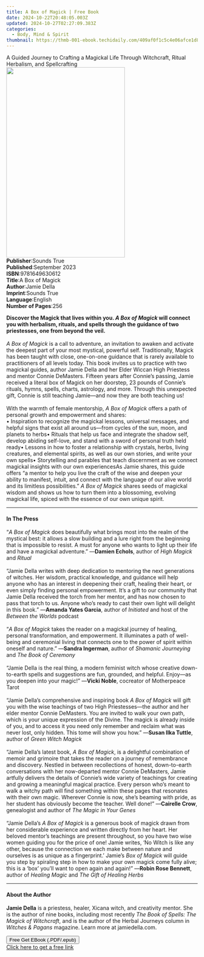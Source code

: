 ```yaml
---
title: A Box of Magick | Free Book
date: 2024-10-22T20:48:05.003Z
updated: 2024-10-27T02:27:09.383Z
categories:
  - Body, Mind & Spirit
thumbnail: https://thmb-001-ebook.techidaily.com/409af0f1c5c4e06afce1d8759c058f82a6b11f5866a9fd0fadcee3b6072f1ded.jpg
---
```

<main id="book-container">
  <div class="flex flex-col">
    <div class="book-brief flex-1 py-6 px-4 sm:p-6 md:py-10 md:px-8">
      <!-- brief-->
      <div class="book-brief-main">
        A Guided Journey to Crafting a Magickal Life Through Witchcraft, Ritual
        Herbalism, and Spellcrafting
      </div>
    </div>
    <div
      class="book-meta-info flex-1 grid gap-4 col-start-1 col-end-3 row-start-1 sm:mb-6 sm:grid-cols-4 lg:gap-6 lg:col-start-2 lg:row-end-6 lg:row-span-6 lg:mb-0"
    >
      <div
        class="book-meta-info-left place-content-center mt-4 p-4 text-sm leading-6 col-start-2 col-span-2 dark:text-slate-400"
      >
        <img
          class="w-full h-500 object-cover rounded-lg sm:h-255 sm:col-span-2 lg:col-span-full"
          src="https://img-001-ebook.techidaily.com/ca8f2e8144d2a808959c24f5da74cc64eb9ad6d2f4d8272cf726878ba5993034.jpg"
          alt=""
          width="312"
          height="500"
        />
      </div>
      <div
        class="book-meta-info-right mt-2 col-start-1 row-start-2 col-span-3 self-center"
      >
        <!-- meta data  -->
        <div class="flex flex-col px-4 md:px-8">
          <div class="flex-1">
            <strong>Publisher</strong>:<span class="px-2">Sounds True</span>
          </div>
          <div class="flex-1">
            <strong>Published</strong>:<span class="px-2">September 2023</span>
          </div>
          <div class="flex-1">
            <strong>ISBN</strong>:<span class="px-2">9781649630612</span>
          </div>
          <div class="flex-1">
            <strong>Title</strong>:<span class="px-2">A Box of Magick</span>
          </div>
          <div class="flex-1">
            <strong>Author</strong>:<span class="px-2">Jamie Della</span>
          </div>
          <div class="flex-1">
            <strong>Imprint</strong>:<span class="px-2">Sounds True</span>
          </div>
          <div class="flex-1">
            <strong>Language</strong>:<span class="px-2">English</span>
          </div>
          <div class="flex-1">
            <strong>Number of Pages</strong>:<span class="px-2">256</span>
          </div>
        </div>
      </div>
    </div>
    <div class="book-description flex-1 py-6 px-4 sm:p-6 md:py-10 md:px-8">
      <div class="book-description-main">
        <div accordion-content="" id="description">
          <p>
            <b
              >Discover the Magick that lives within you.
              <i>A Box of Magick</i> will connect you with herbalism, rituals,
              and spells through the guidance of two priestesses, one from
              beyond the veil.</b
            ><br /><br /><i>A Box of Magick</i> is a call to adventure, an
            invitation to awaken and activate the deepest part of your most
            mystical, powerful self. Traditionally, Magick has been taught with
            close, one-on-one guidance that is rarely available to practitioners
            of all levels today. This book invites us to practice with two
            magickal guides, author Jamie Della and her Elder Wiccan High
            Priestess and mentor Connie DeMasters. Fifteen years after Connie’s
            passing, Jamie received a literal box of Magick on her doorstep, 23
            pounds of Connie’s rituals, hymns, spells, charts, astrology, and
            more. Through this unexpected gift, Connie is still teaching
            Jamie―and now they are both teaching us!<br /><br />With the warmth
            of female mentorship, <i>A Box of Magick</i> offers a path of
            personal growth and empowerment and shares:<br />• Inspiration to
            recognize the magickal lessons, universal messages, and helpful
            signs that exist all around us―from cycles of the sun, moon, and
            planets to herbs• Rituals that help us face and integrate the shadow
            self, develop abiding self-love, and stand with a sword of personal
            truth held ready• Lessons in how to foster a relationship with
            crystals, herbs, living creatures, and elemental spirits, as well as
            our own stories, and write your own spells• Storytelling and
            parables that teach discernment as we connect magickal insights with
            our own experiencesAs Jamie shares, this guide offers “a mentor to
            help you live the craft of the wise and deepen your ability to
            manifest, intuit, and connect with the language of our alive world
            and its limitless possibilities.” <i>A Box of Magick</i> shares
            seeds of magickal wisdom and shows us how to turn them into a
            blossoming, evolving magickal life, spiced with the essence of our
            own unique spirit.
          </p>
        </div>
        <div class="accordion-fader"></div>
      </div>
    </div>
    <div class="book-excerpts flex-1 py-6 px-4 sm:p-6 md:py-10 md:px-8">
      <!-- excerpts-->
      <div class="book-excerpts-main">
        <hr />
        <h4 class="placeholder placeholder-heading">
          <span>In The Press</span>
        </h4>
        <p></p>
        <p>
          “<i>A Box of Magick</i> does beautifully what brings most into the
          realm of the mystical best: it allows a slow building and a lure right
          from the beginning that is impossible to resist. A must for anyone who
          wants to light up their life and have a magickal adventure.” —<b
            >Damien Echols</b
          >, author of <i>High Magick</i> and <i>Ritual</i><br /><br />“Jamie
          Della writes with deep dedication to mentoring the next generations of
          witches. Her wisdom, practical knowledge, and guidance will help
          anyone who has an interest in deepening their craft, healing their
          heart, or even simply finding personal empowerment. It’s a gift to our
          community that Jamie Della received the torch from her mentor, and has
          now chosen to pass that torch to us. Anyone who’s ready to cast their
          own light will delight in this book.” —<b>Amanda Yates Garcia</b>,
          author of <i>Initiated </i>and host of the
          <i>Between the Worlds</i> podcast<br /><br />“<i>A Box of Magick </i
          >takes the reader on a magickal journey of healing, personal
          transformation, and empowerment. It illuminates a path of well-being
          and ceremonial living that connects one to the power of spirit within
          oneself and nature.” —<b>Sandra Ingerman</b>, author of
          <i>Shamanic Journeying</i> and <i>The Book of Ceremony</i
          ><br /><br />“Jamie Della is the real thing, a modern feminist witch
          whose creative down-to-earth spells and suggestions are fun, grounded,
          and helpful. Enjoy—as you deepen into your magic!” —<b>Vicki Noble</b
          >, cocreator of Motherpeace Tarot<br /><br />“Jamie Della’s
          comprehensive and inspiring book <i>A Box of Magick</i> will gift you
          with the wise teachings of two High Priestesses—the author and her
          elder mentor Connie DeMasters. You are invited to walk your own path,
          which is your unique expression of the Divine. The magick is already
          inside of you, and to access it you need only remember and reclaim
          what was never lost, only hidden. This tome will show you how.” —<b
            >Susan Ilka Tuttle</b
          >, author of<i> Green Witch Magick</i><br /><br />“Jamie Della’s
          latest book, <i>A Box of Magick</i>, is a delightful combination of
          memoir and grimoire that takes the reader on a journey of remembrance
          and discovery. Nestled in between recollections of honest,
          down-to-earth conversations with her now-departed mentor Connie
          DeMasters, Jamie artfully delivers the details of Connie’s wide
          variety of teachings for creating and growing a meaningful magical
          practice. Every person who’s meant to walk a witchy path will find
          something within these pages that resonates with their own magic.
          Wherever Connie is now, she’s beaming with pride, as her student has
          obviously become the teacher. Well done!” —<b>Cairelle Crow</b>,
          genealogist and author of <i>The Magic in Your Genes</i
          ><br /><br />“Jamie Della’s <i>A Box of Magick</i> is a generous book
          of magick drawn from her considerable experience and written directly
          from her heart. Her beloved mentor’s teachings are present throughout,
          so you have two wise women guiding you for the price of one! Jamie
          writes, ‘No Witch is like any other, because the connection we each
          make between nature and ourselves is as unique as a fingerprint.’
          Jamie’s <i>Box of Magick</i> will guide you step by spiraling step in
          how to make your own magick come fully alive; this is a ‘box’ you’ll
          want to open again and again!” —<b>Robin Rose Bennett</b>, author of
          <i>Healing Magic</i> and <i>The Gift of Healing Herbs</i>
        </p>
        <p></p>
      </div>
    </div>
    <div class="book-about-author flex-1 py-6 px-4 sm:p-6 md:py-10 md:px-8">
      <!-- about author-->
      <div class="book-main-author-main">
        <hr />
        <h4 class="placeholder placeholder-heading">
          <span>About the Author</span>
        </h4>
        <p>
          <b>Jamie Della</b> is a priestess, healer, Xicana witch, and
          creativity mentor. She is the author of nine books, including most
          recently <i>The Book of Spells: The Magick of Witchcraft</i>, and is
          the author of the Herbal Journeys column in
          <i>Witches &amp; Pagans</i> magazine. Learn more at jamiedella.com.
        </p>
      </div>
    </div>
    <div class="book-free-get flex-1 py-6 px-4 sm:p-6 md:py-10 md:px-8">
      <button
        id="btn-free-get"
        class="bg-blue-500 hover:bg-blue-700 text-white font-bold py-2 px-4 rounded"
      >
        Free Get EBook (.PDF/.epub)
      </button>
      <div id="countdown-display" class="px-2 text-lg mt-2"></div>
      <a
        id="free-link"
        class="hidden bg-blue-500 hover:bg-blue-700 text-white font-bold py-2 px-4 rounded"
        href="https://www.ebooks.com/en-us/book/210761832/a-box-of-magick/jamie-della/"
        target="_blank"
        >Click here to get a free link</a
      >
    </div>
    <script>
      let countdownTime = 0;
      let countdownInterval = null;
      document
        .getElementById('btn-free-get')
        .addEventListener('click', startCountdown);
      function startCountdown() {
        countdownTime = new Date().getTime() + 60000 * 3;
        countdownInterval = setInterval(updateCountdown, 1000);
        document.getElementById('btn-free-get').disabled = true;
        document
          .getElementById('btn-free-get')
          .classList.add('bg-gray-500', 'cursor-not-allowed');
      }
      function updateCountdown() {
        let currentTime = new Date().getTime();
        let timeLeft = countdownTime - currentTime;
        let secondsLeft = Math.floor(timeLeft / 1000);
        document.getElementById('countdown-display').innerHTML =
          `Remaining time: ${secondsLeft} seconds.`;
        if (secondsLeft <= 0) {
          clearInterval(countdownInterval);
          document.getElementById('btn-free-get').classList.add('hidden');
          document.getElementById('free-link').classList.remove('hidden');
          document.getElementById('countdown-display').innerHTML = '';
        }
      }
    </script>
  </div>
</main>

<ins class="adsbygoogle"
      style="display:block"
      data-ad-client="ca-pub-7571918770474297"
      data-ad-slot="8358498916"
      data-ad-format="auto"
      data-full-width-responsive="true"></ins>
    